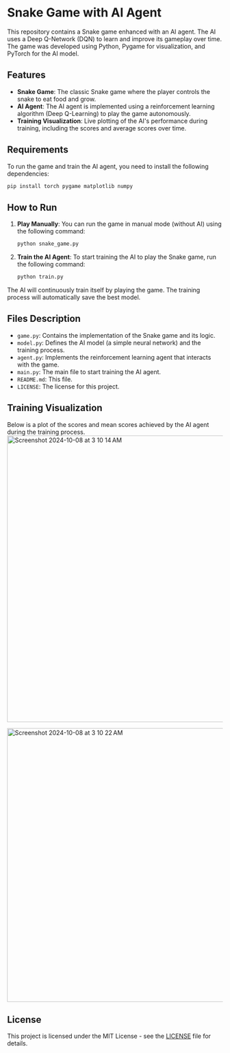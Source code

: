 
# Snake Game with AI Agent

This repository contains a Snake game enhanced with an AI agent. The AI uses a Deep Q-Network (DQN) to learn and improve its gameplay over time. The game was developed using Python, Pygame for visualization, and PyTorch for the AI model.

## Features

- **Snake Game**: The classic Snake game where the player controls the snake to eat food and grow.
- **AI Agent**: The AI agent is implemented using a reinforcement learning algorithm (Deep Q-Learning) to play the game autonomously.
- **Training Visualization**: Live plotting of the AI's performance during training, including the scores and average scores over time.

## Requirements

To run the game and train the AI agent, you need to install the following dependencies:

```bash
pip install torch pygame matplotlib numpy
```

## How to Run

1. **Play Manually**: You can run the game in manual mode (without AI) using the following command:
    ```bash
    python snake_game.py
    ```

2. **Train the AI Agent**: To start training the AI to play the Snake game, run the following command:
    ```bash
    python train.py
    ```

The AI will continuously train itself by playing the game. The training process will automatically save the best model.

## Files Description

- `game.py`: Contains the implementation of the Snake game and its logic.
- `model.py`: Defines the AI model (a simple neural network) and the training process.
- `agent.py`: Implements the reinforcement learning agent that interacts with the game.
- `main.py`: The main file to start training the AI agent.
- `README.md`: This file.
- `LICENSE`: The license for this project.

## Training Visualization

Below is a plot of the scores and mean scores achieved by the AI agent during the training process.
<img width="668" alt="Screenshot 2024-10-08 at 3 10 14 AM" src="https://github.com/user-attachments/assets/1ed2ac55-80b6-4874-ac15-8f17654fb338">

<img width="638" alt="Screenshot 2024-10-08 at 3 10 22 AM" src="https://github.com/user-attachments/assets/4f0ce064-0e4f-410b-8e4f-b6af2e2ed43d">



## License

This project is licensed under the MIT License - see the [LICENSE](LICENSE) file for details.
